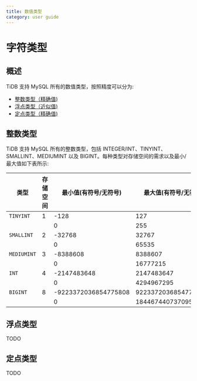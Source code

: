 ```yaml
---
title: 数值类型
category: user guide
---
```


# 字符类型

## 概述

TiDB 支持 MySQL 所有的数值类型，按照精度可以分为:
+ [整数类型（精确值)](#整数类型)
+ [浮点类型（近似值)](#浮点类型)
+ [定点类型（精确值)](#定点类型)

## 整数类型
TiDB 支持 MySQL 所有的整数类型，包括 INTEGER/INT、TINYINT、SMALLINT、MEDIUMINT 以及 BIGINT。每种类型对存储空间的需求以及最小/最大值如下表所示:

|类型 | 存储空间 | 最小值(有符号/无符号) | 最大值(有符号/无符号)|
|--|---|----------|------------|
|`TINYINT`|	1 |	-128 | 127|
| | | 0 | 255|
|`SMALLINT` | 2 | -32768 | 32767|
| |	| 0	| 65535|
| `MEDIUMINT` |	3 |	-8388608 | 8388607|
| | | 0	| 16777215|
|`INT` | 4 | -2147483648 | 2147483647 |
| | | 0	| 4294967295|
| `BIGINT` | 8 | -9223372036854775808 | 9223372036854775807 |
| | | 0 | 18446744073709551615|

## 浮点类型

TODO

## 定点类型

TODO